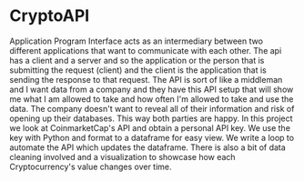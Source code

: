 # CryptoAPI

Application Program Interface acts as an intermediary between two different applications that want to communicate with each other. The api has a client and a server and so the application or the person that is submitting the request (client) and the client is the application that is sending the response to that request. The API is sort of like a middleman and I want data from a company and they have this API setup that will show me what I am allowed to take and how often I'm allowed to take and use the data. The company doesn't want to reveal all of their information and risk of opening up their databases. This way both parties are happy. In this project we look at CoinmarketCap's API and obtain a personal API key. We use the key with Python and format to a dataframe for easy view. We write a loop to automate the API which updates the dataframe. There is also a bit of data cleaning involved and a visualization to showcase how each Cryptocurrency's value changes over time.
